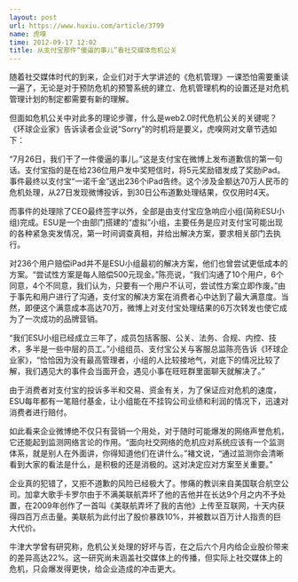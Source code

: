 ```yaml
---
layout: post
url: https://www.huxiu.com/article/3799
name: 虎嗅
time: 2012-09-17 12:02
title: 从支付宝那件“傻逼的事儿”看社交媒体危机公关
---
```

随着社交媒体时代的到来，企业们对于大学讲述的《危机管理》一课恐怕需要重读一遍了，无论是对于预防危机的预警系统的建立、危机管理机构的设置还是对危机管理计划的制定都需要有新的理解。

但面如危机公关中对此多的理论步骤，什么是web2.0时代危机公关的关键呢？《环球企业家》告诉读者企业说“Sorry”的时机将是要义，虎嗅网对文章节选如下：

“7月26日，我们干了一件傻逼的事儿。”这是支付宝在微博上发布道歉信的第一句话。支付宝指的是在给236位用户发中奖短信时，将5元奖励错发成了奖励iPad。事件最终以支付宝“一诺千金”送出236个iPad告终。这个涉及金额达70万人民币的危机处理，从27日发现微博投诉，到30日公布道歉处理结果，仅仅用时4天。

而事件的处理除了CEO最终签字以外，全部是由支付宝应急响应小组(简称ESU小组)完成。ESU是一个由部门搭建的“虚拟”小组，主要任务是应对支付宝可能出现的各种紧急突发情况，第一时间调查真相，并给出解决方案，要求相关部门去执行。

对236个用户赔偿iPad并不是ESU小组最初的解决方案，他们也曾尝试更低成本的方案。“尝试性方案是每人赔偿500元现金。”陈亮说，“我们沟通了10个用户，6个同意，4个不同意，我们认为，只要有一个用户不认可，尝试性方案立即作废。”由于事先和用户进行了沟通，支付宝的解决方案在消费者心中达到了最大满意度。当然，即便这个满意成本高达70万，微博上对支付宝处理结果的6万次转发也使它成为了一次成功的品牌营销。

“我们ESU小组已经成立三年了，成员包括客服、公关、法务、合规、内控、技术，多半是一些中层的员工。”小组组员、支付宝公关与客服总监陈亮告诉《环球企业家》，“恰恰因为没有最高管理者，小组的人比较接地气，对底下的情况比较了解，我们遇见大的事件会当面开会，遇见小事在旺旺群里面聊天就解决了。”

由于消费者对支付宝的投诉多半和交易、资金有关，为了保证应对危机的速度，ESU每年都有一笔赔付基金，让小组能在不挂钩公司业绩和利润的情况下，迅速对消费者进行赔付。

如此看来企业微博绝不仅只有营销一个用处，对于随时可能爆发的网络声誉危机，它还能起到监测网络言论的作用。“面向社交网络的危机应对系统应该有一个监测体系，就是别人在外面讲，你得知道他们在讲什么。”褚文说，“通过监测你会清晰看到大家的看法是什么，是积极的还是消极的。这对决定应对方案至关重要。”

企业真的犯错了，又拒不道歉的风险已经极大了。惨痛的教训来自美国联合航空公司。加拿大歌手卡罗尔由于不满美联航弄坏了他的吉他并在长达9个月之内不予处置，在2009年创作了一首叫《美联航弄坏了我的吉他》上传至互联网，十天内获得四百万点击量。美联航为此付出了股价暴跌10%，并被数以百万计人指责的巨大代价。

牛津大学曾有研究称，危机公关处理的好坏与否，在之后六个月内给企业股价带来的差异高达22%。这一研究尚未涵盖社交媒体上的传播，但实际上社交媒体上的危机，只会爆发得更快，给企业造成的冲击更大。

